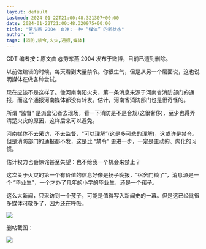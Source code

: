 ```yaml
---
layout: default
Lastmod: 2024-01-22T21:00:48.321307+00:00
date: 2024-01-22T21:00:48.320975+00:00
title: "劳东燕 2004｜自净：一种 “媒体” 的新状态"
author: ""
tags: [消防,禁令,火灾,通报,媒体]
---
```


CDT 编者按：原文由 @劳东燕 2004 发布于微博，目前已遭到删除。

以前做编辑的时候，每天看到大量禁令。你很生气，但是从另一个层面说，这也说明媒体在做各种尝试。

现在应该不是这样了。像河南南阳火灾，第一条消息来源于河南省消防部门的通报，而这个通报河南媒体都没有转发。估计，河南省消防部门也是很奇怪的。

所谓 “监督” 是派出记者去现场，看一下消防是不是合规(这很奢侈)，至少也得弄清楚火灾的原因，这样后来可以避免。

河南媒体不去采访，不去监督，“可以理解”(这是多可悲的理解)，这或许是禁令。但是消防部门的通报都不发，这是比 “禁令” 更进一步，一定是主动的、内化的习惯。

估计权力也会惊诧甚至失望：也不给我一个机会来禁止？

这次关于火灾的第一个有价值的信息好像是扬子晚报，“宿舍门锁了”，消息源是一个 “毕业生”，一个才办了几年的小学的毕业生，还是一个孩子。

这么大新闻，只采访到一个孩子，可能是值得写入新闻史的一幕。但是这已经比很多媒体可敬多了，因为还在呼吸。

![](https://images.weserv.nl/?url=https%3A//chinadigitaltimes.net/chinese/files/2024/01/image-1705924254646.png)

删帖截图：

![](https://images.weserv.nl/?url=https%3A//chinadigitaltimes.net/chinese/files/2024/01/image-1705924294218.png)

